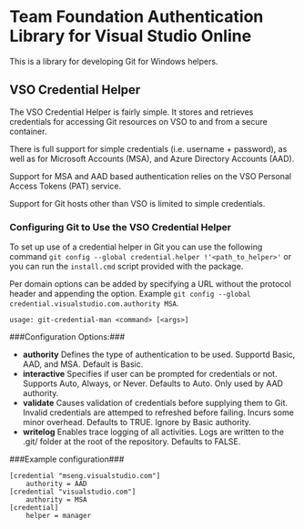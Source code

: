 # Team Foundation Authentication Library for Visual Studio Online

This is a library for developing Git for Windows helpers.

## VSO Credential Helper
The VSO Credential Helper is fairly simple. It stores and retrieves credentials for accessing Git resources on VSO to and from a secure container.

There is full support for simple credentials (i.e. username + password), as well as for Microsoft Accounts (MSA), and Azure Directory Accounts (AAD).

Support for MSA and AAD based authentication relies on the VSO Personal Access Tokens (PAT) service.

Support for Git hosts other than VSO is limited to simple credentials.

### Configuring Git to Use the VSO Credential Helper

To set up use of a credential helper in Git you can use the following command `git config --global credential.helper !'<path_to_helper>'` or you can run the `install.cmd` script provided with the package.

Per domain options can be added by specifying a URL without the protocol header and appending the option. Example `git config --global credential.visualstudio.com.authority MSA`.

`usage: git-credential-man <command> [<args>]`

###Configuration Options:###
 * **authority** Defines the type of authentication to be used. Supportd Basic, AAD, and MSA. Default is Basic.
 * **interactive** Specifies if user can be prompted for credentials or not. Supports Auto, Always, or Never. Defaults to Auto. Only used by AAD authority.
 * **validate** Causes validation of credentials before supplying them to Git. Invalid credentials are attemped to refreshed before failing. Incurs some minor overhead. Defaults to TRUE. Ignore by Basic authority.
 * **writelog** Enables trace logging of all activities. Logs are written to the .git/ folder at the root of the repository. Defaults to FALSE.

###Example configuration###
```
[credential "mseng.visualstudio.com"]
	authority = AAD
[credential "visualstudio.com"]
	authority = MSA
[credential]
	helper = manager
```

